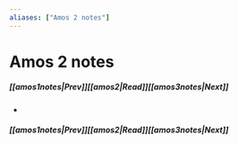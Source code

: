 ```yaml
---
aliases: ["Amos 2 notes"]
---
```

# Amos 2 notes
##### <span class=arrow-left></span>[[amos1notes|Prev]]<span class=navigation-separator></span>[[amos2|Read]]<span class=navigation-separator></span>[[amos3notes|Next]]<span class=arrow-right></span>
- 
##### <span class=arrow-left></span>[[amos1notes|Prev]]<span class=navigation-separator></span>[[amos2|Read]]<span class=navigation-separator></span>[[amos3notes|Next]]<span class=arrow-right></span>